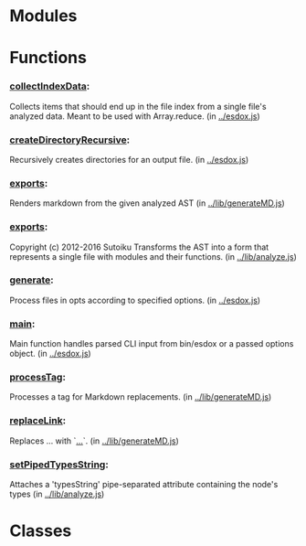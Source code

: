 Modules
=======


Functions
=========

### [collectIndexData](docs/index.md):
Collects items that should end up in the file index from a single file&#39;s analyzed data. Meant to be used with Array.reduce. (in [..&#x2F;esdox.js](../esdox.js))



### [createDirectoryRecursive](docs/index.md):
Recursively creates directories for an output file. (in [..&#x2F;esdox.js](../esdox.js))



### [exports](docs/index.md):
Renders markdown from the given analyzed AST (in [..&#x2F;lib&#x2F;generateMD.js](../lib/generateMD.js))



### [exports](docs/index.md):
Copyright (c) 2012-2016 Sutoiku 
Transforms the AST into a form that represents a single file with modules and their functions. (in [..&#x2F;lib&#x2F;analyze.js](../lib/analyze.js))



### [generate](docs/index.md):
Process files in opts according to specified options. (in [..&#x2F;esdox.js](../esdox.js))



### [main](docs/index.md):
Main function handles parsed CLI input from bin&#x2F;esdox or a passed options object. (in [..&#x2F;esdox.js](../esdox.js))



### [processTag](docs/index.md):
Processes a tag for Markdown replacements. (in [..&#x2F;lib&#x2F;generateMD.js](../lib/generateMD.js))



### [replaceLink](docs/index.md):
Replaces ... with &#x60;[...](...)&#x60;. (in [..&#x2F;lib&#x2F;generateMD.js](../lib/generateMD.js))



### [setPipedTypesString](docs/index.md):
Attaches a &#39;typesString&#39; pipe-separated attribute containing the node&#39;s types (in [..&#x2F;lib&#x2F;analyze.js](../lib/analyze.js))





Classes
=======

